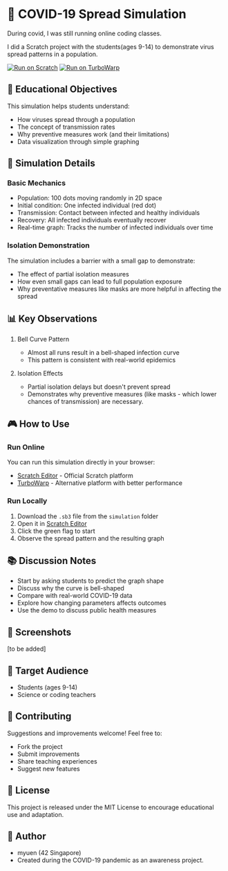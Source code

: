 # 🦠 COVID-19 Spread Simulation

During covid, I was still running online coding classes.

I did a Scratch project with the students(ages 9-14) to demonstrate virus spread patterns in a population.

[![Run on Scratch](https://img.shields.io/badge/Run%20on-Scratch-orange.svg)](https://scratch.mit.edu/projects/379048645/editor/)
[![Run on TurboWarp](https://img.shields.io/badge/Run%20on-TurboWarp-blue.svg)](https://turbowarp.org/379048645)

## 🎯 Educational Objectives

This simulation helps students understand:
- How viruses spread through a population
- The concept of transmission rates
- Why preventive measures work (and their limitations)
- Data visualization through simple graphing

## 🔬 Simulation Details

### Basic Mechanics
- Population: 100 dots moving randomly in 2D space
- Initial condition: One infected individual (red dot)
- Transmission: Contact between infected and healthy individuals
- Recovery: All infected individuals eventually recover
- Real-time graph: Tracks the number of infected individuals over time

### Isolation Demonstration
The simulation includes a barrier with a small gap to demonstrate:
- The effect of partial isolation measures
- How even small gaps can lead to full population exposure
- Why preventative measures like masks are more helpful in affecting the spread 

## 📊 Key Observations

1. Bell Curve Pattern
   - Almost all runs result in a bell-shaped infection curve
   - This pattern is consistent with real-world epidemics

2. Isolation Effects
   - Partial isolation delays but doesn't prevent spread
   - Demonstrates why preventive measures (like masks - which lower chances of transmission) are necessary.

## 🎮 How to Use

### Run Online
You can run this simulation directly in your browser:
- [Scratch Editor](https://scratch.mit.edu/projects/379048645/editor/) - Official Scratch platform
- [TurboWarp](https://turbowarp.org/379048645) - Alternative platform with better performance

### Run Locally
1. Download the `.sb3` file from the `simulation` folder
2. Open it in [Scratch Editor](https://scratch.mit.edu/projects/editor/)
3. Click the green flag to start
4. Observe the spread pattern and the resulting graph

## 📚 Discussion Notes

- Start by asking students to predict the graph shape
- Discuss why the curve is bell-shaped
- Compare with real-world COVID-19 data
- Explore how changing parameters affects outcomes
- Use the demo to discuss public health measures

## 📸 Screenshots

[to be added]

## 👥 Target Audience

- Students (ages 9-14)
- Science or coding teachers

## 🤝 Contributing

Suggestions and improvements welcome! Feel free to:
- Fork the project
- Submit improvements
- Share teaching experiences
- Suggest new features

## 📝 License

This project is released under the MIT License to encourage educational use and adaptation.

## 👤 Author

- myuen (42 Singapore)
- Created during the COVID-19 pandemic as an awareness project.
